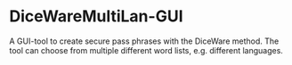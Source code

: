 # DiceWareMultiLan-GUI
A GUI-tool to create secure pass phrases with the DiceWare method. The tool can choose from multiple different word lists, e.g. different languages.
